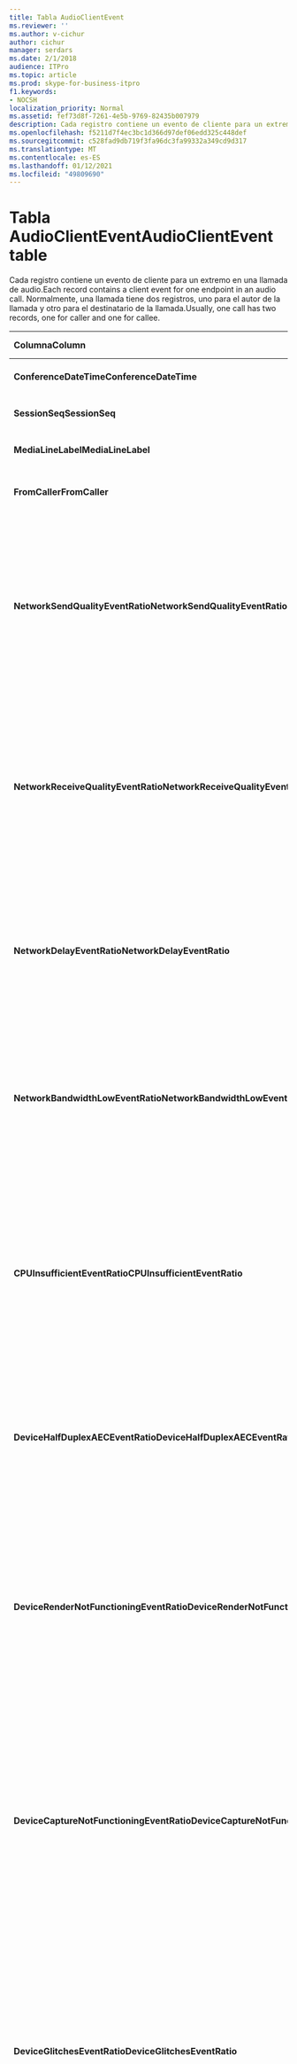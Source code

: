 ```yaml
---
title: Tabla AudioClientEvent
ms.reviewer: ''
ms.author: v-cichur
author: cichur
manager: serdars
ms.date: 2/1/2018
audience: ITPro
ms.topic: article
ms.prod: skype-for-business-itpro
f1.keywords:
- NOCSH
localization_priority: Normal
ms.assetid: fef73d8f-7261-4e5b-9769-82435b007979
description: Cada registro contiene un evento de cliente para un extremo en una llamada de audio. Normalmente, una llamada tiene dos registros, uno para el autor de la llamada y otro para el destinatario de la llamada.
ms.openlocfilehash: f5211d7f4ec3bc1d366d97def06edd325c448def
ms.sourcegitcommit: c528fad9db719f3fa96dc3fa99332a349cd9d317
ms.translationtype: MT
ms.contentlocale: es-ES
ms.lasthandoff: 01/12/2021
ms.locfileid: "49809690"
---
```

# <a name="audioclientevent-table"></a><span data-ttu-id="48b0e-104">Tabla AudioClientEvent</span><span class="sxs-lookup"><span data-stu-id="48b0e-104">AudioClientEvent table</span></span>
 
<span data-ttu-id="48b0e-105">Cada registro contiene un evento de cliente para un extremo en una llamada de audio.</span><span class="sxs-lookup"><span data-stu-id="48b0e-105">Each record contains a client event for one endpoint in an audio call.</span></span> <span data-ttu-id="48b0e-106">Normalmente, una llamada tiene dos registros, uno para el autor de la llamada y otro para el destinatario de la llamada.</span><span class="sxs-lookup"><span data-stu-id="48b0e-106">Usually, one call has two records, one for caller and one for callee.</span></span>
  
|<span data-ttu-id="48b0e-107">**Columna**</span><span class="sxs-lookup"><span data-stu-id="48b0e-107">**Column**</span></span>|<span data-ttu-id="48b0e-108">**Tipo de datos**</span><span class="sxs-lookup"><span data-stu-id="48b0e-108">**Data Type**</span></span>|<span data-ttu-id="48b0e-109">**Clave/índice**</span><span class="sxs-lookup"><span data-stu-id="48b0e-109">**Key/Index**</span></span>|<span data-ttu-id="48b0e-110">**Detalles**</span><span class="sxs-lookup"><span data-stu-id="48b0e-110">**Details**</span></span>|
|:-----|:-----|:-----|:-----|
|<span data-ttu-id="48b0e-111">**ConferenceDateTime**</span><span class="sxs-lookup"><span data-stu-id="48b0e-111">**ConferenceDateTime**</span></span> <br/> |<span data-ttu-id="48b0e-112">datetime</span><span class="sxs-lookup"><span data-stu-id="48b0e-112">datetime</span></span>  <br/> |<span data-ttu-id="48b0e-113">Principal</span><span class="sxs-lookup"><span data-stu-id="48b0e-113">Primary</span></span>  <br/> |<span data-ttu-id="48b0e-114">Se hace referencia desde la [tabla MediaLine](medialine-0.md).</span><span class="sxs-lookup"><span data-stu-id="48b0e-114">Referenced from the [MediaLine table](medialine-0.md).</span></span>  <br/> |
|<span data-ttu-id="48b0e-115">**SessionSeq**</span><span class="sxs-lookup"><span data-stu-id="48b0e-115">**SessionSeq**</span></span> <br/> |<span data-ttu-id="48b0e-116">entero</span><span class="sxs-lookup"><span data-stu-id="48b0e-116">int</span></span>  <br/> |<span data-ttu-id="48b0e-117">Principal</span><span class="sxs-lookup"><span data-stu-id="48b0e-117">Primary</span></span>  <br/> |<span data-ttu-id="48b0e-118">Se hace referencia desde la [tabla MediaLine](medialine-0.md).</span><span class="sxs-lookup"><span data-stu-id="48b0e-118">Referenced from the [MediaLine table](medialine-0.md).</span></span>  <br/> |
|<span data-ttu-id="48b0e-119">**MediaLineLabel**</span><span class="sxs-lookup"><span data-stu-id="48b0e-119">**MediaLineLabel**</span></span> <br/> |<span data-ttu-id="48b0e-120">tinyint</span><span class="sxs-lookup"><span data-stu-id="48b0e-120">tinyint</span></span>  <br/> |<span data-ttu-id="48b0e-121">Principal</span><span class="sxs-lookup"><span data-stu-id="48b0e-121">Primary</span></span>  <br/> |<span data-ttu-id="48b0e-122">Se hace referencia desde la [tabla MediaLine](medialine-0.md).</span><span class="sxs-lookup"><span data-stu-id="48b0e-122">Referenced from the [MediaLine table](medialine-0.md).</span></span>  <br/> |
|<span data-ttu-id="48b0e-123">**FromCaller**</span><span class="sxs-lookup"><span data-stu-id="48b0e-123">**FromCaller**</span></span> <br/> |<span data-ttu-id="48b0e-124">bit</span><span class="sxs-lookup"><span data-stu-id="48b0e-124">bit</span></span>  <br/> |<span data-ttu-id="48b0e-125">Principal</span><span class="sxs-lookup"><span data-stu-id="48b0e-125">Primary</span></span>  <br/> |<span data-ttu-id="48b0e-126">0: datos del destinatario de la llamada</span><span class="sxs-lookup"><span data-stu-id="48b0e-126">0: Callee's data</span></span>  <br/> <span data-ttu-id="48b0e-127">1: Datos del autor de la llamada</span><span class="sxs-lookup"><span data-stu-id="48b0e-127">1: Caller's data</span></span>  <br/> |
|<span data-ttu-id="48b0e-128">**NetworkSendQualityEventRatio**</span><span class="sxs-lookup"><span data-stu-id="48b0e-128">**NetworkSendQualityEventRatio**</span></span> <br/> |<span data-ttu-id="48b0e-129">decimal(5,2)</span><span class="sxs-lookup"><span data-stu-id="48b0e-129">decimal(5,2)</span></span>  <br/> | <br/> |<span data-ttu-id="48b0e-130">Porcentaje de sesión en la que se deseó el evento NetworkSendQuality para el estado "Bad".</span><span class="sxs-lookup"><span data-stu-id="48b0e-130">Percentage of session the NetworkSendQuality event was fired for 'Bad' state.</span></span>  <br/> <span data-ttu-id="48b0e-131">La calidad de la red en términos de vibración o pérdida de paquetes es grave y afecta a la calidad del audio que se envía.</span><span class="sxs-lookup"><span data-stu-id="48b0e-131">Network quality in terms of jitter or packet loss is severe and impacting the quality of audio being sent.</span></span>  <br/> |
|<span data-ttu-id="48b0e-132">**NetworkReceiveQualityEventRatio**</span><span class="sxs-lookup"><span data-stu-id="48b0e-132">**NetworkReceiveQualityEventRatio**</span></span> <br/> |<span data-ttu-id="48b0e-133">decimal(5,2)</span><span class="sxs-lookup"><span data-stu-id="48b0e-133">decimal(5,2)</span></span>  <br/> | <br/> |<span data-ttu-id="48b0e-134">Porcentaje de sesión en la que se deseó el evento ReceiveSendQuality para el estado "Bad".</span><span class="sxs-lookup"><span data-stu-id="48b0e-134">Percentage of session the ReceiveSendQuality event was fired for 'Bad' state.</span></span>  <br/> <span data-ttu-id="48b0e-135">La calidad de la red en términos de vibración o pérdida de paquetes es grave y afecta a la calidad del audio que se recibe.</span><span class="sxs-lookup"><span data-stu-id="48b0e-135">Network quality in terms of jitter or packet loss is severe and impacting the quality of audio being received.</span></span>  <br/> |
|<span data-ttu-id="48b0e-136">**NetworkDelayEventRatio**</span><span class="sxs-lookup"><span data-stu-id="48b0e-136">**NetworkDelayEventRatio**</span></span> <br/> |<span data-ttu-id="48b0e-137">decimal(5,2)</span><span class="sxs-lookup"><span data-stu-id="48b0e-137">decimal(5,2)</span></span>  <br/> | <br/> |<span data-ttu-id="48b0e-138">Porcentaje de sesión en la que se deseó el evento Delay para el estado "Bad".</span><span class="sxs-lookup"><span data-stu-id="48b0e-138">Percentage of session the Delay event was fired for 'Bad' state.</span></span> <span data-ttu-id="48b0e-139">La latencia de red es grave y afecta a la experiencia al impedir la comunicación interactiva</span><span class="sxs-lookup"><span data-stu-id="48b0e-139">Network latency is severe and impacting the experience by preventing interactive communication</span></span>  <br/> |
|<span data-ttu-id="48b0e-140">**NetworkBandwidthLowEventRatio**</span><span class="sxs-lookup"><span data-stu-id="48b0e-140">**NetworkBandwidthLowEventRatio**</span></span> <br/> |<span data-ttu-id="48b0e-141">decimal(5,2)</span><span class="sxs-lookup"><span data-stu-id="48b0e-141">decimal(5,2)</span></span>  <br/> | <br/> |<span data-ttu-id="48b0e-142">Porcentaje de sesión en la que se deseó el evento LowBandwidth para el estado "Bad".</span><span class="sxs-lookup"><span data-stu-id="48b0e-142">Percentage of session the LowBandwidth event was fired for 'Bad' state.</span></span> <span data-ttu-id="48b0e-143">El ancho de banda disponible no es suficiente para una experiencia de voz aceptable.</span><span class="sxs-lookup"><span data-stu-id="48b0e-143">The available bandwidth is insufficient for an acceptable voice experience.</span></span>  <br/> |
|<span data-ttu-id="48b0e-144">**CPUInsufficientEventRatio**</span><span class="sxs-lookup"><span data-stu-id="48b0e-144">**CPUInsufficientEventRatio**</span></span> <br/> |<span data-ttu-id="48b0e-145">decimal(5,2)</span><span class="sxs-lookup"><span data-stu-id="48b0e-145">decimal(5,2)</span></span>  <br/> | <br/> |<span data-ttu-id="48b0e-146">Porcentaje de sesión en la que se deseó el evento de CPU insuficiente para el estado "Mal".</span><span class="sxs-lookup"><span data-stu-id="48b0e-146">Percentage of session the insufficient CPU event was fired for 'Bad' state.</span></span> <span data-ttu-id="48b0e-147">No hay suficientes ciclos de CPU para el procesamiento con las modalidades y aplicaciones actuales en uso.</span><span class="sxs-lookup"><span data-stu-id="48b0e-147">There are insufficient CPU cycles for processing with the current modalities and applications in use.</span></span> <span data-ttu-id="48b0e-148">Esto provoca distorsión con el canal de audio.</span><span class="sxs-lookup"><span data-stu-id="48b0e-148">This causes distortions with the audio channel.</span></span>  <br/> |
|<span data-ttu-id="48b0e-149">**DeviceHalfDuplexAECEventRatio**</span><span class="sxs-lookup"><span data-stu-id="48b0e-149">**DeviceHalfDuplexAECEventRatio**</span></span> <br/> |<span data-ttu-id="48b0e-150">decimal(5,2)</span><span class="sxs-lookup"><span data-stu-id="48b0e-150">decimal(5,2)</span></span>  <br/> | <br/> |<span data-ttu-id="48b0e-151">Porcentaje de sesión en la que se deseó el evento DeviceHalfDuplexAEC para el estado "Bad".</span><span class="sxs-lookup"><span data-stu-id="48b0e-151">Percentage of session the DeviceHalfDuplexAEC event was fired for 'Bad' state.</span></span> <span data-ttu-id="48b0e-152">Para evitar el eco, el sistema ha entrar en el dúplex medio.</span><span class="sxs-lookup"><span data-stu-id="48b0e-152">In order to prevent echo, the system has enter half duplex.</span></span>  <br/> |
|<span data-ttu-id="48b0e-153">**DeviceRenderNotFunctioningEventRatio**</span><span class="sxs-lookup"><span data-stu-id="48b0e-153">**DeviceRenderNotFunctioningEventRatio**</span></span> <br/> |<span data-ttu-id="48b0e-154">decimal(5,2)</span><span class="sxs-lookup"><span data-stu-id="48b0e-154">decimal(5,2)</span></span>  <br/> | <br/> |<span data-ttu-id="48b0e-155">Porcentaje de sesión en la que se deseó el evento DeviceRenderNotFunctioning para el estado "Bad".</span><span class="sxs-lookup"><span data-stu-id="48b0e-155">Percentage of session the DeviceRenderNotFunctioning event was fired for 'Bad' state.</span></span> <span data-ttu-id="48b0e-156">El dispositivo de representación que se usa actualmente para la sesión no funciona correctamente.</span><span class="sxs-lookup"><span data-stu-id="48b0e-156">The render device currently being used for the session is not functioning correctly.</span></span> <span data-ttu-id="48b0e-157">Esto puede causar problemas de audio un solo sentido.</span><span class="sxs-lookup"><span data-stu-id="48b0e-157">This can cause one-way audio issues.</span></span>  <br/> |
|<span data-ttu-id="48b0e-158">**DeviceCaptureNotFunctioningEventRatio**</span><span class="sxs-lookup"><span data-stu-id="48b0e-158">**DeviceCaptureNotFunctioningEventRatio**</span></span> <br/> |<span data-ttu-id="48b0e-159">decimal(5,2)</span><span class="sxs-lookup"><span data-stu-id="48b0e-159">decimal(5,2)</span></span>  <br/> | <br/> |<span data-ttu-id="48b0e-160">Porcentaje de sesión en la que se deseó el evento DeviceCaptureNotFunctioning para el estado "Bad".</span><span class="sxs-lookup"><span data-stu-id="48b0e-160">Percentage of session the DeviceCaptureNotFunctioning event was fired for 'Bad' state.</span></span> <span data-ttu-id="48b0e-161">El dispositivo de captura que se usa actualmente para la sesión no funciona correctamente.</span><span class="sxs-lookup"><span data-stu-id="48b0e-161">The capture device currently being used for the session is not functioning correctly.</span></span> <span data-ttu-id="48b0e-162">Esto puede causar problemas de audio un solo sentido.</span><span class="sxs-lookup"><span data-stu-id="48b0e-162">This can cause one-way audio issues.</span></span>  <br/> |
|<span data-ttu-id="48b0e-163">**DeviceGlitchesEventRatio**</span><span class="sxs-lookup"><span data-stu-id="48b0e-163">**DeviceGlitchesEventRatio**</span></span> <br/> |<span data-ttu-id="48b0e-164">decimal(5,2)</span><span class="sxs-lookup"><span data-stu-id="48b0e-164">decimal(5,2)</span></span>  <br/> | <br/> |<span data-ttu-id="48b0e-165">Porcentaje de sesión en la que se deseó el evento DeviceGlitches para el estado "Bad".</span><span class="sxs-lookup"><span data-stu-id="48b0e-165">Percentage of session the DeviceGlitches event was fired for 'Bad' state.</span></span> <span data-ttu-id="48b0e-166">Hay problemas graves en la representación de audio que causan distorsión.</span><span class="sxs-lookup"><span data-stu-id="48b0e-166">There are severe glitches in the rendering of audio which is causing distortions.</span></span> <span data-ttu-id="48b0e-167">Estos problemas pueden deberse a problemas de controladores, llamadas a procedimiento diferidos (controladores) y un uso elevado de CPU.</span><span class="sxs-lookup"><span data-stu-id="48b0e-167">These glitches can be caused by driver issues, deferred procedure calls (DPC) storm (drivers), and high CPU usage.</span></span>  <br/> |
|<span data-ttu-id="48b0e-168">**DeviceLowSNREventRatio**</span><span class="sxs-lookup"><span data-stu-id="48b0e-168">**DeviceLowSNREventRatio**</span></span> <br/> |<span data-ttu-id="48b0e-169">decimal(5,2)</span><span class="sxs-lookup"><span data-stu-id="48b0e-169">decimal(5,2)</span></span>  <br/> | <br/> |<span data-ttu-id="48b0e-170">Porcentaje de sesión en la que se deseó el evento DeviceLowSNR para el estado "Bad".</span><span class="sxs-lookup"><span data-stu-id="48b0e-170">Percentage of session the DeviceLowSNR event was fired for 'Bad' state.</span></span> <span data-ttu-id="48b0e-171">La calidad de captura es muy mala, ya sea muy ruidoso o el usuario está hablando demasiado lejos del micrófono.</span><span class="sxs-lookup"><span data-stu-id="48b0e-171">The capture quality is very poor, either very noisy or user is talking too far away from the microphone.</span></span> <span data-ttu-id="48b0e-172">Esto provocará distorsión.</span><span class="sxs-lookup"><span data-stu-id="48b0e-172">This will cause distortions.</span></span>  <br/> |
|<span data-ttu-id="48b0e-173">**DeviceLowSpeechLevelEventRatio**</span><span class="sxs-lookup"><span data-stu-id="48b0e-173">**DeviceLowSpeechLevelEventRatio**</span></span> <br/> |<span data-ttu-id="48b0e-174">decimal(5,2)</span><span class="sxs-lookup"><span data-stu-id="48b0e-174">decimal(5,2)</span></span>  <br/> | <br/> |<span data-ttu-id="48b0e-175">Porcentaje de sesión en la que se deseó el evento DeviceLowSpeechLevel para el estado "Bad".</span><span class="sxs-lookup"><span data-stu-id="48b0e-175">Percentage of session the DeviceLowSpeechLevel event was fired for 'Bad' state.</span></span> <span data-ttu-id="48b0e-176">El nivel de voz del usuario es demasiado bajo y el sistema no puede aumentarlo más.</span><span class="sxs-lookup"><span data-stu-id="48b0e-176">User's speech level is too low and the system cannot increase it any further.</span></span> <span data-ttu-id="48b0e-177">Esto puede causar distorsión o se percibe como audio un solo sentido.</span><span class="sxs-lookup"><span data-stu-id="48b0e-177">This can either cause distortions or perceived as one-way audio.</span></span>  <br/> |
|<span data-ttu-id="48b0e-178">**DeviceClippingEventRatio**</span><span class="sxs-lookup"><span data-stu-id="48b0e-178">**DeviceClippingEventRatio**</span></span> <br/> |<span data-ttu-id="48b0e-179">Decimal(5,2)</span><span class="sxs-lookup"><span data-stu-id="48b0e-179">Decimal(5,2)</span></span>  <br/> | <br/> |<span data-ttu-id="48b0e-180">Porcentaje de sesión en la que se deseó el evento DeviceClipping para el estado "Bad".</span><span class="sxs-lookup"><span data-stu-id="48b0e-180">Percentage of session the DeviceClipping event was fired for 'Bad' state.</span></span>  <br/> <span data-ttu-id="48b0e-181">Cuando la voz de extremo cercano recorta el micrófono, el extremo oirá la distorsión debido al recorte.</span><span class="sxs-lookup"><span data-stu-id="48b0e-181">When near-end speech clips the microphone, far-end hears distortion due to clipping.</span></span> <span data-ttu-id="48b0e-182">Es importante evitar el recorte de micrófonos de extremo cercano.</span><span class="sxs-lookup"><span data-stu-id="48b0e-182">It is important to avoid near-end microphone clipping.</span></span>  <br/> |
|<span data-ttu-id="48b0e-183">**DeviceEchoEventRatio**</span><span class="sxs-lookup"><span data-stu-id="48b0e-183">**DeviceEchoEventRatio**</span></span> <br/> |<span data-ttu-id="48b0e-184">decimal(5,2)</span><span class="sxs-lookup"><span data-stu-id="48b0e-184">decimal(5,2)</span></span>  <br/> | <br/> |<span data-ttu-id="48b0e-185">Porcentaje de sesión en la que se deseó el evento DeviceEchoEvent para el estado "Bad".</span><span class="sxs-lookup"><span data-stu-id="48b0e-185">Percentage of session the DeviceEchoEvent event was fired for 'Bad' state.</span></span> <span data-ttu-id="48b0e-186">El dispositivo o la configuración está provocando eco más allá de la capacidad del sistema para compensarlo.</span><span class="sxs-lookup"><span data-stu-id="48b0e-186">Device or setup is causing echo beyond the ability of the system to compensate.</span></span>  <br/> |
|<span data-ttu-id="48b0e-187">**DeviceNearEndToEchoRatioEventRatio**</span><span class="sxs-lookup"><span data-stu-id="48b0e-187">**DeviceNearEndToEchoRatioEventRatio**</span></span> <br/> |<span data-ttu-id="48b0e-188">decimal(5,2)</span><span class="sxs-lookup"><span data-stu-id="48b0e-188">decimal(5,2)</span></span>  <br/> | <br/> |<span data-ttu-id="48b0e-189">Porcentaje de sesión en la que se deseó el evento DeviceNearEndToEchoRatio para el estado "Bad".</span><span class="sxs-lookup"><span data-stu-id="48b0e-189">Percentage of session the DeviceNearEndToEchoRatio event was fired for 'Bad' state.</span></span> <span data-ttu-id="48b0e-190">La voz del usuario es demasiado baja en comparación con el eco que se captura, lo que afecta a la experiencia de los usuarios porque limita lo fácil que es interrumpir a un usuario.</span><span class="sxs-lookup"><span data-stu-id="48b0e-190">The user's speech is too low compared to the echo being captured which impacts the users experience because it limits how easy it is to interrupt a user.</span></span> <span data-ttu-id="48b0e-191">Reduzca el volumen del altavoz, mueva el micrófono más cerca del hablante.</span><span class="sxs-lookup"><span data-stu-id="48b0e-191">Reduce speaker volume, move the microphone closer to the talker.</span></span>  <br/> |
|<span data-ttu-id="48b0e-192">**DeviceMultipleEndpointsEventCount**</span><span class="sxs-lookup"><span data-stu-id="48b0e-192">**DeviceMultipleEndpointsEventCount**</span></span> <br/> |<span data-ttu-id="48b0e-193">entero</span><span class="sxs-lookup"><span data-stu-id="48b0e-193">int</span></span>  <br/> ||<span data-ttu-id="48b0e-194">Número de veces durante la sesión que el evento DeviceMultipleEndpoints se ha desencadenado para el estado "Bad".</span><span class="sxs-lookup"><span data-stu-id="48b0e-194">Number of times during session the DeviceMultipleEndpoints event was fired for 'Bad' state.</span></span> <span data-ttu-id="48b0e-195">Se detectaron varios puntos de conexión de audio en la misma sesión y el sistema ha compensado al reducir el volumen de representación.</span><span class="sxs-lookup"><span data-stu-id="48b0e-195">Multiple audio endpoints in the same session detected and the system has compensated by reducing render volume.</span></span>  <br/> |
|<span data-ttu-id="48b0e-196">**DeviceHowlingEventCount**</span><span class="sxs-lookup"><span data-stu-id="48b0e-196">**DeviceHowlingEventCount**</span></span> <br/> |<span data-ttu-id="48b0e-197">entero</span><span class="sxs-lookup"><span data-stu-id="48b0e-197">int</span></span>  <br/> | <br/> |<span data-ttu-id="48b0e-198">Número de veces durante la sesión que el evento DeviceHowlingEvent se ha desencadenado para el estado "Bad".</span><span class="sxs-lookup"><span data-stu-id="48b0e-198">Number of times during session the DeviceHowlingEvent event was fired for 'Bad' state.</span></span> <span data-ttu-id="48b0e-199">Se detectó un bucle de comentarios de audio (causado por varios puntos de conexión que comparten la ruta de acceso de audio).</span><span class="sxs-lookup"><span data-stu-id="48b0e-199">Audio feedback loop detected (caused by multiple endpoints sharing audio path).</span></span>  <br/> |
|<span data-ttu-id="48b0e-200">**DeviceRenderZeroVolumeEventRatio**</span><span class="sxs-lookup"><span data-stu-id="48b0e-200">**DeviceRenderZeroVolumeEventRatio**</span></span> <br/> |<span data-ttu-id="48b0e-201">decimal(5,2)</span><span class="sxs-lookup"><span data-stu-id="48b0e-201">decimal(5,2)</span></span>  <br/> ||<span data-ttu-id="48b0e-202">Porcentaje de sesión en la que se deseó el evento DeviceRenderZeroVolume por estar en estado "Mal".</span><span class="sxs-lookup"><span data-stu-id="48b0e-202">Percentage of session the DeviceRenderZeroVolume event was fired for being in the "Bad' state.</span></span> <span data-ttu-id="48b0e-203">El dispositivo de representación se estableció en cero volumen.</span><span class="sxs-lookup"><span data-stu-id="48b0e-203">The render device was set to zero volume.</span></span>  <br/> <span data-ttu-id="48b0e-204">Esta columna se introdujo en Microsoft Lync Server 2013.</span><span class="sxs-lookup"><span data-stu-id="48b0e-204">This column was introduced in Microsoft Lync Server 2013.</span></span>  <br/> |
|<span data-ttu-id="48b0e-205">**DeviceRenderMuteEventRatio**</span><span class="sxs-lookup"><span data-stu-id="48b0e-205">**DeviceRenderMuteEventRatio**</span></span> <br/> |<span data-ttu-id="48b0e-206">decimal(5,2)</span><span class="sxs-lookup"><span data-stu-id="48b0e-206">decimal(5,2)</span></span>  <br/> ||<span data-ttu-id="48b0e-207">Porcentaje de sesión en la que se deseó el evento DeviceRenderMute por estar en estado "Mal".</span><span class="sxs-lookup"><span data-stu-id="48b0e-207">Percentage of session the DeviceRenderMute event was fired for being in the "Bad' state.</span></span> <span data-ttu-id="48b0e-208">Se ha silenciado el dispositivo de representación.</span><span class="sxs-lookup"><span data-stu-id="48b0e-208">The render device was muted.</span></span>  <br/> <span data-ttu-id="48b0e-209">Esta columna se introdujo en Microsoft Lync Server 2013.</span><span class="sxs-lookup"><span data-stu-id="48b0e-209">This column was introduced in Microsoft Lync Server 2013.</span></span>  <br/> |
   

